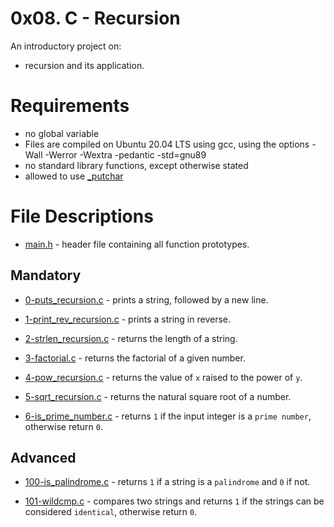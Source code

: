 # 0x08. C - Recursion
An introductory project on:

- recursion and its application.
# Requirements
- no global variable
- Files are compiled on Ubuntu 20.04 LTS using gcc, using the options -Wall -Werror -Wextra -pedantic -std=gnu89
- no standard library functions, except otherwise stated
- allowed to use [_putchar](https://github.com/holbertonschool/_putchar.c/blob/master/_putchar.c)
# File Descriptions
- [main.h](https://github.com/Gbeminiyi-S/alx-low_level_programming/blob/main/0x08-recursion/main.h) - header file containing all function prototypes.
## Mandatory
- [0-puts_recursion.c](https://github.com/Gbeminiyi-S/alx-low_level_programming/blob/main/0x08-recursion/0-puts_recursion.c) - prints a string, followed by a new line.

- [1-print_rev_recursion.c](https://github.com/Gbeminiyi-S/alx-low_level_programming/blob/main/0x08-recursion/1-print_rev_recursion.c) - prints a string in reverse.

- [2-strlen_recursion.c](https://github.com/Gbeminiyi-S/alx-low_level_programming/blob/main/0x08-recursion/2-strlen_recursion.c) - returns the length of a string.

- [3-factorial.c](https://github.com/Gbeminiyi-S/alx-low_level_programming/blob/main/0x08-recursion/3-factorial.c) - returns the factorial of a given number.

- [4-pow_recursion.c](https://github.com/Gbeminiyi-S/alx-low_level_programming/blob/main/0x08-recursion/4-pow_recursion.c) - returns the value of `x` raised to the power of `y`.

- [5-sqrt_recursion.c](https://github.com/Gbeminiyi-S/alx-low_level_programming/blob/main/0x08-recursion/5-sqrt_recursion.c) - returns the natural square root of a number.

- [6-is_prime_number.c](https://github.com/Gbeminiyi-S/alx-low_level_programming/blob/main/0x08-recursion/6-is_prime_number.c) - returns `1` if the input integer is a `prime number`, otherwise return `0`.

## Advanced
- [100-is_palindrome.c](https://github.com/Gbeminiyi-S/alx-low_level_programming/blob/main/0x08-recursion/100-is_palindrome.c) - returns `1` if a string is a `palindrome` and `0` if not.

- [101-wildcmp.c](https://github.com/Gbeminiyi-S/alx-low_level_programming/blob/main/0x08-recursion/101-wildcmp.c) - compares two strings and returns `1` if the strings can be considered `identical`, otherwise return `0`.
